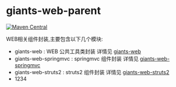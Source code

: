 # giants-web-parent
[![Maven Central](https://maven-badges.herokuapp.com/maven-central/com.github.vencent-lu/giants-web-parent/badge.svg)](https://maven-badges.herokuapp.com/maven-central/com.github.vencent-lu/giants-web-parent)

WEB相关组件封装,主要包含以下几个模块:
* giants-web : WEB 公共工具类封装 详情见 [giants-web](https://github.com/vencent-lu/giants-web/tree/master/web)
* giants-web-springmvc : springmvc 组件封装 详情见 [giants-web-springmvc](https://github.com/vencent-lu/giants-web/tree/master/springmvc)
* giants-web-struts2 : struts2 组件封装 详情见 [giants-web-struts2](https://github.com/vencent-lu/giants-web/tree/master/struts2)
* 1234

